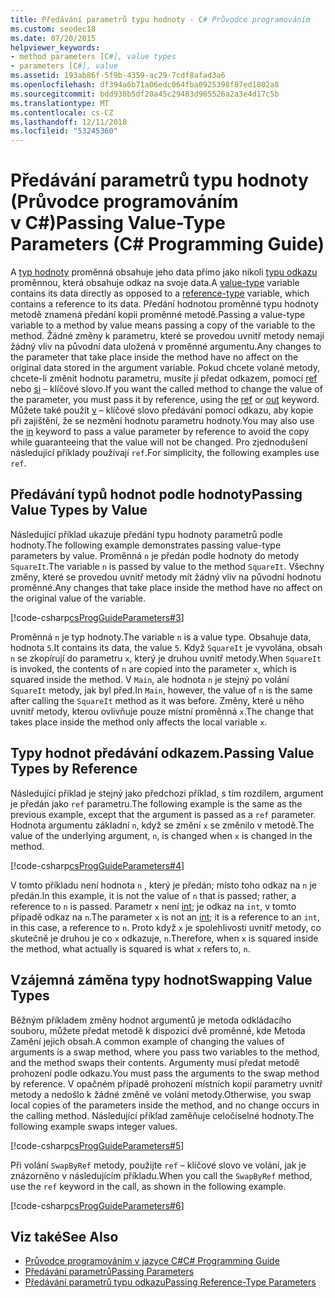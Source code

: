```yaml
---
title: Předávání parametrů typu hodnoty - C# Průvodce programováním
ms.custom: seodec18
ms.date: 07/20/2015
helpviewer_keywords:
- method parameters [C#], value types
- parameters [C#], value
ms.assetid: 193ab86f-5f9b-4359-ac29-7cdf8afad3a6
ms.openlocfilehash: df394a6b71a06edc064fba0925398f87ed1802a8
ms.sourcegitcommit: bdd930b5df20a45c29483d905526a2a3e4d17c5b
ms.translationtype: MT
ms.contentlocale: cs-CZ
ms.lasthandoff: 12/11/2018
ms.locfileid: "53245360"
---
```

# <a name="passing-value-type-parameters-c-programming-guide"></a><span data-ttu-id="beebb-102">Předávání parametrů typu hodnoty (Průvodce programováním v C#)</span><span class="sxs-lookup"><span data-stu-id="beebb-102">Passing Value-Type Parameters (C# Programming Guide)</span></span>
<span data-ttu-id="beebb-103">A [typ hodnoty](../../../csharp/language-reference/keywords/value-types.md) proměnná obsahuje jeho data přímo jako nikoli [typu odkazu](../../../csharp/language-reference/keywords/reference-types.md) proměnnou, která obsahuje odkaz na svoje data.</span><span class="sxs-lookup"><span data-stu-id="beebb-103">A [value-type](../../../csharp/language-reference/keywords/value-types.md) variable contains its data directly as opposed to a [reference-type](../../../csharp/language-reference/keywords/reference-types.md) variable, which contains a reference to its data.</span></span> <span data-ttu-id="beebb-104">Předání hodnotou proměnné typu hodnoty metodě znamená předání kopii proměnné metodě.</span><span class="sxs-lookup"><span data-stu-id="beebb-104">Passing a value-type variable to a method by value means passing a copy of the variable to the method.</span></span> <span data-ttu-id="beebb-105">Žádné změny k parametru, které se provedou uvnitř metody nemají žádný vliv na původní data uložená v proměnné argumentu.</span><span class="sxs-lookup"><span data-stu-id="beebb-105">Any changes to the parameter that take place inside the method have no affect on the original data stored in the argument variable.</span></span> <span data-ttu-id="beebb-106">Pokud chcete volané metody, chcete-li změnit hodnotu parametru, musíte jí předat odkazem, pomocí [ref](../../../csharp/language-reference/keywords/ref.md) nebo [si](../../../csharp/language-reference/keywords/out-parameter-modifier.md) – klíčové slovo.</span><span class="sxs-lookup"><span data-stu-id="beebb-106">If you want the called method to change the value of the parameter, you must pass it by reference, using the [ref](../../../csharp/language-reference/keywords/ref.md) or [out](../../../csharp/language-reference/keywords/out-parameter-modifier.md) keyword.</span></span> <span data-ttu-id="beebb-107">Můžete také použít [v](../../../csharp/language-reference/keywords/in-parameter-modifier.md) – klíčové slovo předávání pomocí odkazu, aby kopie při zajištění, že se nezmění hodnotu parametru hodnoty.</span><span class="sxs-lookup"><span data-stu-id="beebb-107">You may also use the [in](../../../csharp/language-reference/keywords/in-parameter-modifier.md) keyword to pass a value parameter by reference to avoid the copy while guaranteeing that the value will not be changed.</span></span> <span data-ttu-id="beebb-108">Pro zjednodušení následující příklady používají `ref`.</span><span class="sxs-lookup"><span data-stu-id="beebb-108">For simplicity, the following examples use `ref`.</span></span>  
  
## <a name="passing-value-types-by-value"></a><span data-ttu-id="beebb-109">Předávání typů hodnot podle hodnoty</span><span class="sxs-lookup"><span data-stu-id="beebb-109">Passing Value Types by Value</span></span>  
 <span data-ttu-id="beebb-110">Následující příklad ukazuje předání typu hodnoty parametrů podle hodnoty.</span><span class="sxs-lookup"><span data-stu-id="beebb-110">The following example demonstrates passing value-type parameters by value.</span></span> <span data-ttu-id="beebb-111">Proměnná `n` je předán podle hodnoty do metody `SquareIt`.</span><span class="sxs-lookup"><span data-stu-id="beebb-111">The variable `n` is passed by value to the method `SquareIt`.</span></span> <span data-ttu-id="beebb-112">Všechny změny, které se provedou uvnitř metody mít žádný vliv na původní hodnotu proměnné.</span><span class="sxs-lookup"><span data-stu-id="beebb-112">Any changes that take place inside the method have no affect on the original value of the variable.</span></span>  
  
 [!code-csharp[csProgGuideParameters#3](../../../csharp/programming-guide/classes-and-structs/codesnippet/CSharp/passing-value-type-parameters_1.cs)]  
  
 <span data-ttu-id="beebb-113">Proměnná `n` je typ hodnoty.</span><span class="sxs-lookup"><span data-stu-id="beebb-113">The variable `n` is a value type.</span></span> <span data-ttu-id="beebb-114">Obsahuje data, hodnota `5`.</span><span class="sxs-lookup"><span data-stu-id="beebb-114">It contains its data, the value `5`.</span></span> <span data-ttu-id="beebb-115">Když `SquareIt` je vyvolána, obsah `n` se zkopírují do parametru `x`, který je druhou uvnitř metody.</span><span class="sxs-lookup"><span data-stu-id="beebb-115">When `SquareIt` is invoked, the contents of `n` are copied into the parameter `x`, which is squared inside the method.</span></span> <span data-ttu-id="beebb-116">V `Main`, ale hodnota `n` je stejný po volání `SquareIt` metody, jak byl před.</span><span class="sxs-lookup"><span data-stu-id="beebb-116">In `Main`, however, the value of `n` is the same after calling the `SquareIt` method as it was before.</span></span> <span data-ttu-id="beebb-117">Změny, které u něho uvnitř metody, kterou ovlivňuje pouze místní proměnná `x`.</span><span class="sxs-lookup"><span data-stu-id="beebb-117">The change that takes place inside the method only affects the local variable `x`.</span></span>  
  
## <a name="passing-value-types-by-reference"></a><span data-ttu-id="beebb-118">Typy hodnot předávání odkazem.</span><span class="sxs-lookup"><span data-stu-id="beebb-118">Passing Value Types by Reference</span></span>  
 <span data-ttu-id="beebb-119">Následující příklad je stejný jako předchozí příklad, s tím rozdílem, argument je předán jako `ref` parametru.</span><span class="sxs-lookup"><span data-stu-id="beebb-119">The following example is the same as the previous example, except that the argument is passed as a `ref` parameter.</span></span> <span data-ttu-id="beebb-120">Hodnota argumentu základní `n`, když se změní `x` se změnilo v metodě.</span><span class="sxs-lookup"><span data-stu-id="beebb-120">The value of the underlying argument, `n`, is changed when `x` is changed in the method.</span></span>  
  
 [!code-csharp[csProgGuideParameters#4](../../../csharp/programming-guide/classes-and-structs/codesnippet/CSharp/passing-value-type-parameters_2.cs)]  
  
 <span data-ttu-id="beebb-121">V tomto příkladu není hodnota `n` , který je předán; místo toho odkaz na `n` je předán.</span><span class="sxs-lookup"><span data-stu-id="beebb-121">In this example, it is not the value of `n` that is passed; rather, a reference to `n` is passed.</span></span> <span data-ttu-id="beebb-122">Parametr `x` není [int](../../../csharp/language-reference/keywords/int.md); je odkaz na `int`, v tomto případě odkaz na `n`.</span><span class="sxs-lookup"><span data-stu-id="beebb-122">The parameter `x` is not an [int](../../../csharp/language-reference/keywords/int.md); it is a reference to an `int`, in this case, a reference to `n`.</span></span> <span data-ttu-id="beebb-123">Proto když `x` je spolehlivosti uvnitř metody, co skutečně je druhou je co `x` odkazuje, `n`.</span><span class="sxs-lookup"><span data-stu-id="beebb-123">Therefore, when `x` is squared inside the method, what actually is squared is what `x` refers to, `n`.</span></span>  
  
## <a name="swapping-value-types"></a><span data-ttu-id="beebb-124">Vzájemná záměna typy hodnot</span><span class="sxs-lookup"><span data-stu-id="beebb-124">Swapping Value Types</span></span>  
 <span data-ttu-id="beebb-125">Běžným příkladem změny hodnot argumentů je metoda odkládacího souboru, můžete předat metodě k dispozici dvě proměnné, kde Metoda Zamění jejich obsah.</span><span class="sxs-lookup"><span data-stu-id="beebb-125">A common example of changing the values of arguments is a swap method, where you pass two variables to the method, and the method swaps their contents.</span></span> <span data-ttu-id="beebb-126">Argumenty musí předat metodě prohození podle odkazu.</span><span class="sxs-lookup"><span data-stu-id="beebb-126">You must pass the arguments to the swap method by reference.</span></span> <span data-ttu-id="beebb-127">V opačném případě prohození místních kopií parametry uvnitř metody a nedošlo k žádné změně ve volání metody.</span><span class="sxs-lookup"><span data-stu-id="beebb-127">Otherwise, you swap local copies of the parameters inside the method, and no change occurs in the calling method.</span></span> <span data-ttu-id="beebb-128">Následující příklad zaměňuje celočíselné hodnoty.</span><span class="sxs-lookup"><span data-stu-id="beebb-128">The following example swaps integer values.</span></span>  
  
 [!code-csharp[csProgGuideParameters#5](../../../csharp/programming-guide/classes-and-structs/codesnippet/CSharp/passing-value-type-parameters_3.cs)]  
  
 <span data-ttu-id="beebb-129">Při volání `SwapByRef` metody, použijte `ref` – klíčové slovo ve volání, jak je znázorněno v následujícím příkladu.</span><span class="sxs-lookup"><span data-stu-id="beebb-129">When you call the `SwapByRef` method, use the `ref` keyword in the call, as shown in the following example.</span></span>  
  
 [!code-csharp[csProgGuideParameters#6](../../../csharp/programming-guide/classes-and-structs/codesnippet/CSharp/passing-value-type-parameters_4.cs)]  
  
## <a name="see-also"></a><span data-ttu-id="beebb-130">Viz také</span><span class="sxs-lookup"><span data-stu-id="beebb-130">See Also</span></span>

- [<span data-ttu-id="beebb-131">Průvodce programováním v jazyce C#</span><span class="sxs-lookup"><span data-stu-id="beebb-131">C# Programming Guide</span></span>](../../../csharp/programming-guide/index.md)  
- [<span data-ttu-id="beebb-132">Předávání parametrů</span><span class="sxs-lookup"><span data-stu-id="beebb-132">Passing Parameters</span></span>](../../../csharp/programming-guide/classes-and-structs/passing-parameters.md)  
- [<span data-ttu-id="beebb-133">Předávání parametrů typu odkazu</span><span class="sxs-lookup"><span data-stu-id="beebb-133">Passing Reference-Type Parameters</span></span>](../../../csharp/programming-guide/classes-and-structs/passing-reference-type-parameters.md)
